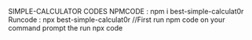 SIMPLE-CALCULATOR CODES
NPMCODE : npm i best-simple-calculat0r
Runcode : npx best-simple-calculat0r
 //First run npm code on your command prompt the run npx code
